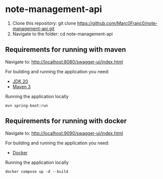 # note-management-api

1. Clone this repository: git clone https://github.com/Marc0Franc0/note-management-api.git
2. Navigate to the folder: cd note-management-api

## Requirements for running with maven

Navigate to: [http://localhost:8080/swagger-ui/index.html](http://localhost:8080/swagger-ui/index.html)

For building and running the application you need:

- [JDK 20](https://www.oracle.com/java/technologies/downloads/#java20)
- [Maven 3](https://maven.apache.org)

Running the application locally

```shell
mvn spring-boot:run
```

## Requirements for running with docker

Navigate to: [http://localhost:9090/swagger-ui/index.html](http://localhost:9090/swagger-ui/index.html)

For building and running the application you need:

- [Docker](https://www.docker.com/products/docker-desktop/)

Running the application locally

```shell
docker compose up -d --build
```
